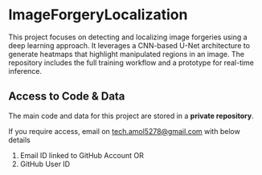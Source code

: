 # ImageForgeryLocalization
This project focuses on detecting and localizing image forgeries using a deep learning approach. It leverages a CNN-based U-Net architecture to generate heatmaps that highlight manipulated regions in an image. The repository includes the full training workflow and a prototype for real-time inference.



## Access to Code & Data

The main code and data for this project are stored in a **private repository**.

If you require access, email on tech.amol5278@gmail.com with below details 
1. Email ID linked to GitHub Account OR
2. GitHub User ID
   
